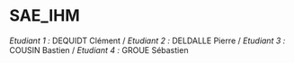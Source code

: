 # SAE_IHM

*Etudiant 1 :* DEQUIDT Clément /
*Etudiant 2 :* DELDALLE Pierre /
*Etudiant 3 :* COUSIN Bastien /
*Etudiant 4 :* GROUE Sébastien

